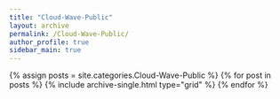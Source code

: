 ```yaml
---
title: "Cloud-Wave-Public"
layout: archive
permalink: /Cloud-Wave-Public/
author_profile: true
sidebar_main: true
---
```

{% assign posts = site.categories.Cloud-Wave-Public %}
{% for post in posts %} {% include archive-single.html type="grid" %} {% endfor %}